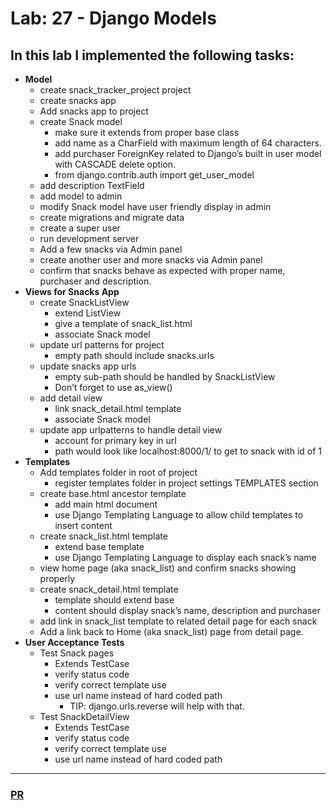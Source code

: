 # Lab: 27 - Django Models

## In this lab I implemented the following tasks:
  - **Model**
      - create snack_tracker_project project
      - create snacks app
      - Add snacks app to project
      - create Snack model
        - make sure it extends from proper base class
        - add name as a CharField with maximum length of 64 characters.
        - add purchaser ForeignKey related to Django’s built in user model with CASCADE delete option.
        - from django.contrib.auth import get_user_model
      - add description TextField
      - add model to admin
      - modify Snack model have user friendly display in admin
      - create migrations and migrate data
      - create a super user
      - run development server
      - Add a few snacks via Admin panel
      - create another user and more snacks via Admin panel
      - confirm that snacks behave as expected with proper name, purchaser and description.
  - **Views for Snacks App**
    - create SnackListView
      - extend ListView
      - give a template of snack_list.html
      - associate Snack model
    - update url patterns for project
      - empty path should include snacks.urls
    - update snacks app urls
      - empty sub-path should be handled by SnackListView
      - Don’t forget to use as_view()
    - add detail view
      - link snack_detail.html template
      - associate Snack model
    - update app urlpatterns to handle detail view
      - account for primary key in url
      - path would look like localhost:8000/1/ to get to snack with id of 1
  - **Templates**
    - Add templates folder in root of project
      - register templates folder in project settings TEMPLATES section
    - create base.html ancestor template
      - add main html document
      - use Django Templating Language to allow child templates to insert content
    - create snack_list.html template
      - extend base template
      - use Django Templating Language to display each snack’s name
    - view home page (aka snack_list) and confirm snacks showing properly
    - create snack_detail.html template
      - template should extend base
      - content should display snack’s name, description and purchaser
    - add link in snack_list template to related detail page for each snack
    - Add a link back to Home (aka snack_list) page from detail page.
  - **User Acceptance Tests**
    - Test Snack pages
      - Extends TestCase
      - verify status code
      - verify correct template use
      - use url name instead of hard coded path
        - TIP: django.urls.reverse will help with that.
    - Test SnackDetailView
      - Extends TestCase
      - verify status code
      - verify correct template use
      - use url name instead of hard coded path

---

### [PR]()
